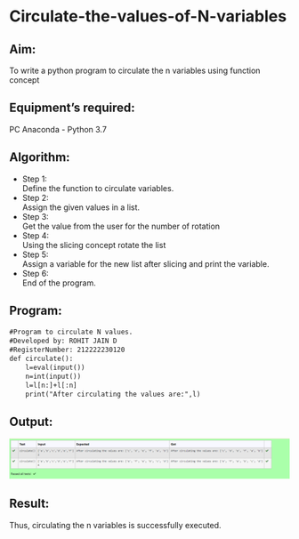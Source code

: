# Circulate-the-values-of-N-variables
## Aim:
To write a python program to circulate the n variables using function concept
## Equipment’s required:
PC
Anaconda - Python 3.7
## Algorithm: 
- Step 1:  
Define the function to circulate variables.
- Step 2:   
Assign the given values in a list.
- Step 3:   
Get the value from the user for the number of rotation
- Step 4:   
Using the slicing concept rotate the list
- Step 5:   
Assign a variable for the new list after slicing and print the variable.
- Step 6:   
End of the program.
## Program:
```
#Program to circulate N values.
#Developed by: ROHIT JAIN D
#RegisterNumber: 212222230120
def circulate():
    l=eval(input())
    n=int(input())
    l=l[n:]+l[:n]
    print("After circulating the values are:",l)
```
## Output:
![OUTPUT](./images/output.png)
## Result:
Thus, circulating the n variables is successfully executed.
